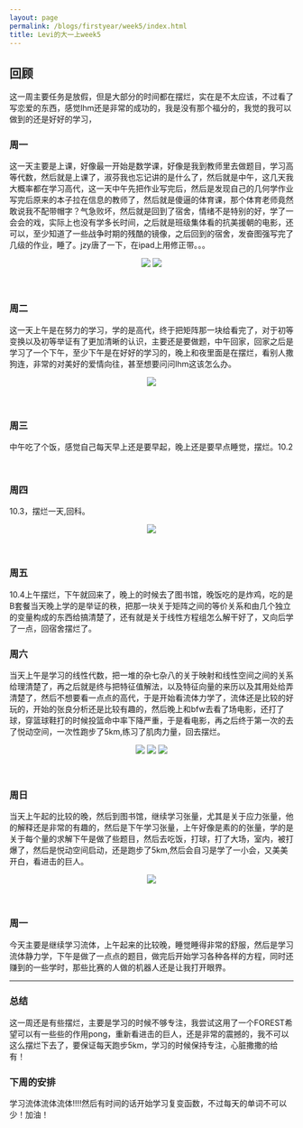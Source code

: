 ```yaml
---
layout: page
permalink: /blogs/firstyear/week5/index.html
title: Levi的大一上week5
---
```

## 回顾
这一周主要任务是放假，但是大部分的时间都在摆烂，实在是不太应该，不过看了写恋爱的东西，感觉lhm还是非常的成功的，我是没有那个福分的，我觉的我可以做到的还是好好的学习，
### 周一
这一天主要是上课，好像最一开始是数学课，好像是我到教师里去做题目，学习高等代数，然后就是上课了，淑芬我也忘记讲的是什么了，然后就是中午，这几天我大概率都在学习高代，这一天中午先把作业写完后，然后是发现自己的几何学作业写完后原来的本子拉在信息的教师了，然后就是傻逼的体育课，那个体育老师竟然敢说我不配带帽字？气急败坏，然后就是回到了宿舍，情绪不是特别的好，学了一会会的戏，实际上也没有学多长时间，之后就是班级集体看的抗美援朝的电影，还可以，至少知道了一些战争时期的残酷的镜像，之后回到的宿舍，发奋图强写完了几级的作业，睡了。jzy唐了一下，在ipad上用修正带。。。
<center>
<img src="/blogs/firstyear/week5.assets/2.jpg">
<img src="/blogs/firstyear/week5.assets/3.jpg">
</center><br>
<br>

### 周二
这一天上午是在努力的学习，学的是高代，终于把矩阵那一块给看完了，对于初等变换以及初等举证有了更加清晰的认识，主要还是要做题，中午回家，回家之后是学习了一个下午，至少下午是在好好的学习的，晚上和夜里面是在摆烂，看别人撒狗连，非常的对美好的爱情向往，甚至想要问问lhm这该怎么办。
<center>
<img src="/blogs/firstyear/week5.assets/4.jpg">
</center><br>
<br>

### 周三
中午吃了个饭，感觉自己每天早上还是要早起，晚上还是要早点睡觉，摆烂。10.2

<br>

### 周四
10.3，摆烂一天,回科。
<center>
<img src="/blogs/firstyear/week5.assets/5.jpg">
</center><br>
<br>

### 周五
10.4上午摆烂，下午就回来了，晚上的时候去了图书馆，晚饭吃的是炸鸡，吃的是B套餐当天晚上学的是举证的秩，把那一块关于矩阵之间的等价关系和由几个独立的变量构成的东西给搞清楚了，还有就是关于线性方程组怎么解干好了，又向后学了一点，回宿舍摆烂了。
<br>

### 周六
当天上午是学习的线性代数，把一堆的杂七杂八的关于映射和线性空间之间的关系给理清楚了，再之后就是终与把特征值解法，以及特征向量的来历以及其用处给弄清楚了，然后不想要看一点点的高代，于是开始看流体力学了，流体还是比较的好玩的，开始的张良分析还是比较有趣的，然后晚上和bfw去看了场电影，还打了球，穿篮球鞋打的时候投篮命中率下降严重，于是看电影，再之后终于第一次的去了悦动空间，一次性跑步了5km,练习了肌肉力量，回去摆烂。
<center>
<img src="/blogs/firstyear/week5.assets/6.jpg">
<img src="/blogs/firstyear/week5.assets/7.jpg">
<img src="/blogs/firstyear/week5.assets/8.jpg">
</center><br>
<br>

### 周日
当天上午起的比较的晚，然后到图书馆，继续学习张量，尤其是关于应力张量，他的解释还是非常的有趣的，然后是下午学习张量，上午好像是素的的张量，学的是关于每个量的求解下午是做了些题目，然后去吃饭，打球，打了大场，室内，被打爆了，然后是悦动空间启动，还是跑步了5km,然后会自习是学了一小会，又美美开白，看进击的巨人。
<center>
<img src="/blogs/firstyear/week5.assets/9.jpg">
</center><br>
<br>

### 周一
今天主要是继续学习流体，上午起来的比较晚，睡觉睡得非常的舒服，然后是学习流体静力学，下午是做了一点点的题目，做完后开始学习各种各样的方程，同时还赚到的一些学时，那些比赛的人做的机器人还是让我打开眼界。

---

### 总结
这一周还是有些摆烂，主要是学习的时候不够专注，我尝试这用了一个FOREST希望可以有一些些的作用pong，重新看进击的巨人，还是非常的震撼的，我不可以这么摆烂下去了，要保证每天跑步5km，学习的时候保持专注，心脏撒撒的给有！

### 下周的安排
学习流体流体流体!!!!然后有时间的话开始学习复变函数，不过每天的单词不可以少！加油！